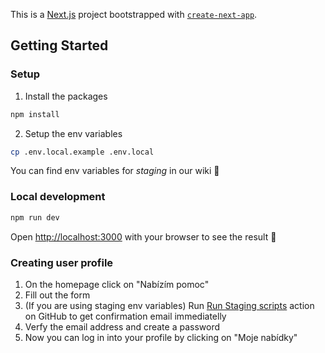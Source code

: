 This is a [Next.js](https://nextjs.org/) project bootstrapped with [`create-next-app`](https://github.com/vercel/next.js/tree/canary/packages/create-next-app).

## Getting Started

### Setup

1. Install the packages

```bash
npm install
```

2. Setup the env variables

```bash
cp .env.local.example .env.local
```

You can find env variables for _staging_ in our wiki 🤫

### Local development

```bash
npm run dev
```

Open [http://localhost:3000](http://localhost:3000) with your browser to see the result 🎉

### Creating user profile

1. On the homepage click on "Nabízím pomoc"
2. Fill out the form
3. (If you are using staging env variables) Run [Run Staging scripts](https://github.com/cesko-digital/pomahejukrajine-worker/actions/workflows/run-staging-scripts.yaml) action on GitHub to get confirmation email immediatelly
4. Verfy the email address and create a password
5. Now you can log in into your profile by clicking on "Moje nabídky"
